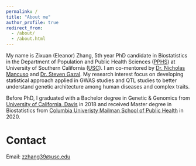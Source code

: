```yaml
---
permalink: /
title: "About me"
author_profile: true
redirect_from: 
  - /about/
  - /about.html
---
```


My name is Zixuan (Eleanor) Zhang, 5th year PhD candidate in Biostatistics in the Department of Population and Public Health Sciences ([PPHS](https://pphs.usc.edu/)) at University of Southern California ([USC](https://www.usc.edu/)). I am co-mentored by [Dr. Nicholas Mancuso](https://www.mancusolab.com/lab-members) and [Dr. Steven Gazal](https://gazal-lab.org/lab-members). My research interest focus on developing statistical approach applied in GWAS studies and QTL studies to better understand genetic architecture among human diseases and complex traits. 

Before PhD, I graduated with a Bachelor degree in Genetic & Genomics from [University of California, Davis](https://www.ucdavis.edu/) in 2018 and received Master degree in Biostatistics from [Columbia Univeristy Mailman School of Public Health](https://www.mailman.columbia.edu/) in 2020. 


Contact
=======
Email: zzhang39@usc.edu
